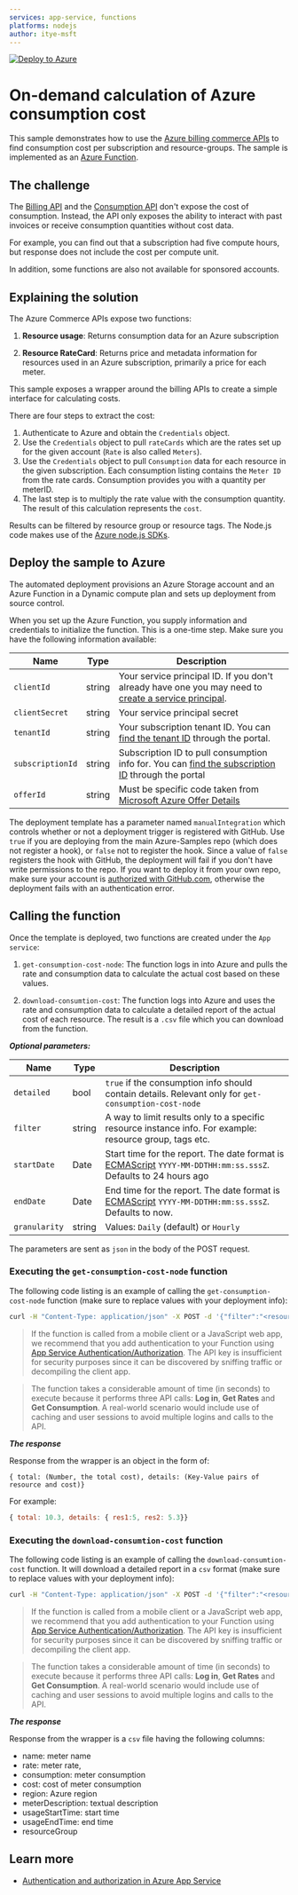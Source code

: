 ```yaml
---
services: app-service, functions
platforms: nodejs
author: itye-msft
---
```

[![Deploy to Azure](http://azuredeploy.net/deploybutton.png)](https://portal.azure.com/#create/Microsoft.Template/uri/https%3A%2F%2Fraw.githubusercontent.com%2F/guyomog78%2Fconsumption-cost-node%2Fmaster%2Fazuredeploy.json)

# On-demand calculation of Azure consumption cost

This sample demonstrates how to use the [Azure billing commerce APIs](https://docs.microsoft.com/azure/billing/) to find consumption cost per subscription and resource-groups. The sample is implemented as an [Azure Function](https://azure.microsoft.com/services/functions/).

## The challenge

The [Billing API](https://docs.microsoft.com/javascript/api/overview/azure/billing?view=azure-node-2.2.0) and the [Consumption API](https://docs.microsoft.com/javascript/api/overview/azure/consumption?view=azure-node-2.2.0) don't expose the cost of consumption. Instead, the API  only exposes the ability to interact with past invoices or receive consumption quantities without cost data.

For example, you can find out that a subscription had five compute hours, but response does not include the cost per compute unit.

In addition, some functions are also not available for sponsored accounts.


## Explaining the solution

The Azure Commerce APIs  expose two functions:
1.	**Resource usage**: Returns consumption data for an Azure subscription

2.	**Resource RateCard**: Returns price and metadata information for resources used in an Azure subscription, primarily a price for each meter. 

This sample exposes a wrapper around the billing APIs to create a simple interface for calculating costs.

There are four steps to extract the cost:
1. Authenticate to Azure and obtain the `Credentials` object.
2. Use the `Credentials` object to pull `rateCards` which are the rates set up for the given account (`Rate` is also called `Meters`).
3. Use the `Credentials` object to pull `Consumption` data for each resource in the given subscription. Each consumption listing contains the `Meter ID` from the rate cards. Consumption provides you with a quantity per meterID. 
4. The last step is to multiply the rate value with the consumption quantity. The result of this calculation represents the `cost`.

Results can be filtered by resource group or resource tags. The Node.js code makes use of the [Azure node.js SDKs](https://github.com/Azure/azure-sdk-for-node/tree/master/lib/services/commerce).

## Deploy the sample to Azure

The automated deployment provisions an Azure Storage account and an Azure Function in a Dynamic compute plan and sets up deployment from source control. 

When you set up the Azure Function, you  supply information and credentials to initialize the function. This is a one-time step. Make sure you have the following information available:

| Name | Type |  Description |
| --- | ---- | --- |
| `clientId` | string | Your service principal ID. If you don't already have one you may need to [create a service principal](https://docs.microsoft.com/azure/azure-stack/azure-stack-create-service-principals). |
| `clientSecret` | string | Your service principal secret |
| `tenantId` | string | Your subscription tenant ID. You can [find the tenant ID](https://stackoverflow.com/questions/26384034/how-to-get-the-azure-account-tenant-id) through the portal.|
| `subscriptionId` | string | Subscription ID to pull consumption info for. You can [find the subscription ID](https://blogs.msdn.microsoft.com/mschray/2016/03/18/getting-your-azure-subscription-guid-new-portal/) through the portal |
| `offerId` | string | Must be specific code taken from [Microsoft Azure Offer Details](https://azure.microsoft.com/support/legal/offer-details/)

The deployment template has a parameter named `manualIntegration` which controls whether or not a deployment trigger is registered with GitHub. Use `true` if you are deploying from the main Azure-Samples repo (which does not register a hook), or `false` not to register the hook. Since a value of `false` registers the hook with GitHub, the deployment will fail if you don't have write permissions to the repo.
If you want to deploy it from your own repo, make sure your account is [authorized with GitHub.com](https://github.com/blog/2056-automating-code-deployment-with-github-and-azure), otherwise the deployment fails with an authentication error.  

## Calling the function
Once the template is deployed, two functions are created under the `App service`:

1. `get-consumption-cost-node`: The function logs in into Azure and pulls the rate and consumption data to calculate the actual cost based on these values.
 
2. `download-consumtion-cost`: The function logs into Azure and uses the rate and consumption data to calculate a detailed report of the actual cost of each resource. The result is a `.csv` file which you can download from the function.

***Optional parameters:***

| Name | Type |  Description |
| --- | ---- | --- |
| `detailed` | bool | `true` if the consumption info should contain details. Relevant only for `get-consumption-cost-node` |
| `filter` | string | A way to limit results only to a specific resource instance info. For example: resource group, tags etc. |
| `startDate` | Date | Start time for the report. The date format is [ECMAScript](http://www.ecma-international.org/ecma-262/5.1/#sec-15.9.1.15) `YYYY-MM-DDTHH:mm:ss.sssZ`. Defaults to 24 hours ago|
| `endDate` | Date | End time for the report. The date format is [ECMAScript](http://www.ecma-international.org/ecma-262/5.1/#sec-15.9.1.15) `YYYY-MM-DDTHH:mm:ss.sssZ`. Defaults to now.|
| `granularity` | string | Values: `Daily` (default) or `Hourly` |

The parameters are sent as `json` in the body of the POST request.

### Executing the `get-consumption-cost-node` function
The following code listing is an example of calling the `get-consumption-cost-node` function (make sure to replace values with your deployment info):
```sh
curl -H "Content-Type: application/json" -X POST -d '{"filter":"<resource-group-name>","detailed":"true"}' https://<app-service-name>.azurewebsites.net/api/get-consumption-cost-node?code=<code>
```

> If the function is called from a mobile client or a JavaScript web app, we recommend that you add authentication to your Function using [App Service Authentication/Authorization](https://azure.microsoft.com/en-us/documentation/articles/app-service-authentication-overview/). The API key is insufficient for security purposes since it can be discovered by sniffing traffic or decompiling the client app.

> The function takes a considerable amount of time (in seconds) to execute because it performs three API calls: **Log in**, **Get Rates** and **Get Consumption**. A real-world scenario would include use of caching and user sessions to avoid multiple logins and calls to the API.

***The response***

Response from the wrapper is an object in the form of: 

`{ total: (Number, the total cost), details: (Key-Value pairs of resource and cost)}`

For example:
```javascript
{ total: 10.3, details: { res1:5, res2: 5.3}}
```

### Executing the `download-consumtion-cost` function
The following code listing is an example of calling the `download-consumtion-cost` function. It will download a detailed report in a `csv` format (make sure to replace values with your deployment info):
```sh
curl -H "Content-Type: application/json" -X POST -d '{"filter":"<resource-group-name>","granularity":"Hourly"}' https://<app-service-name>.azurewebsites.net/api/download-consumtion-cost?code=<code>
```

> If the function is called from a mobile client or a JavaScript web app, we recommend that you add authentication to your Function using [App Service Authentication/Authorization](https://azure.microsoft.com/en-us/documentation/articles/app-service-authentication-overview/). The API key is insufficient for security purposes since it can be discovered by sniffing traffic or decompiling the client app.

> The function takes a considerable amount of time (in seconds) to execute because it performs three API calls: **Log in**, **Get Rates** and **Get Consumption**. A real-world scenario would include use of caching and user sessions to avoid multiple logins and calls to the API.

***The response***

Response from the wrapper is a `csv` file having the following columns: 
* name: meter name
* rate: meter rate,
* consumption: meter consumption
* cost: cost of meter consumption
* region: Azure region
* meterDescription: textual description
* usageStartTime: start time
* usageEndTime: end time
* resourceGroup

## Learn more

- [Authentication and authorization in Azure App Service](https://azure.microsoft.com/en-us/documentation/articles/app-service-authentication-overview/)

